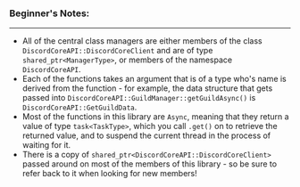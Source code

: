 ### **Beginner's Notes:**
---
- All of the central class managers are either members of the class `DiscordCoreAPI::DiscordCoreClient` and are of type `shared_ptr<ManagerType>`, or members of the namespace `DiscordCoreAPI`.
- Each of the functions takes an argument that is of a type who's name is derived from the function - for example, the data structure that gets passed into `DiscordCoreAPI::GuildManager::getGuildAsync()` is `DiscordCoreAPI::GetGuildData`.
- Most of the functions in this library are `Async`, meaning that they return a value of type `task<TaskType>`, which you call `.get()` on to retrieve the returned value, and to suspend the current thread in the process of waiting for it.
- There is a copy of `shared_ptr<DiscordCoreAPI::DiscordCoreClient>` passed around on most of the members of this library - so be sure to refer back to it when looking for new members!

```cpp
```
